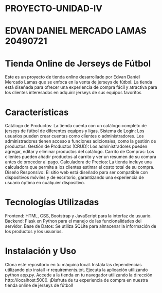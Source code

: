 # PROYECTO-UNIDAD-IV

# EDVAN DANIEL MERCADO LAMAS 20490721
# Tienda Online de Jerseys de Fútbol
Este es un proyecto de tienda online desarrollado por Edvan Daniel Mercado Lamas que se enfoca en la venta de jerseys de fútbol. La tienda está diseñada para ofrecer una experiencia de compra fácil y atractiva para los clientes interesados en adquirir jerseys de sus equipos favoritos.

# Características
Catálogo de Productos: La tienda cuenta con un catálogo completo de jerseys de fútbol de diferentes equipos y ligas.
Sistema de Login: Los usuarios pueden crear cuentas como clientes o administradores. Los administradores tienen acceso a funciones adicionales, como la gestión de productos.
Gestión de Productos (CRUD): Los administradores pueden agregar, editar y eliminar productos del catálogo.
Carrito de Compras: Los clientes pueden añadir productos al carrito y ver un resumen de su compra antes de proceder al pago.
Calculadora de Precios: La tienda incluye una calculadora que permite a los clientes estimar el costo total de su compra.
Diseño Responsivo: El sitio web está diseñado para ser compatible con dispositivos móviles y de escritorio, garantizando una experiencia de usuario óptima en cualquier dispositivo.
# Tecnologías Utilizadas
Frontend: HTML, CSS, Bootstrap y JavaScript para la interfaz de usuario.
Backend: Flask en Python para el manejo de las funcionalidades del servidor.
Base de Datos: Se utiliza SQLite para almacenar la información de los productos y los usuarios.
# Instalación y Uso
Clona este repositorio en tu máquina local.
Instala las dependencias utilizando pip install -r requirements.txt.
Ejecuta la aplicación utilizando python app.py.
Accede a la tienda en tu navegador utilizando la dirección http://localhost:5000.
¡Disfruta de tu experiencia de compra en nuestra tienda online de jerseys de fútbol!
